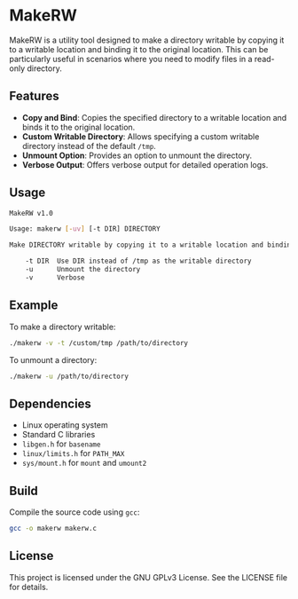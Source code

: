 # MakeRW

MakeRW is a utility tool designed to make a directory writable by copying it to a writable location and binding it to the original location. This can be particularly useful in scenarios where you need to modify files in a read-only directory.

## Features

- **Copy and Bind**: Copies the specified directory to a writable location and binds it to the original location.
- **Custom Writable Directory**: Allows specifying a custom writable directory instead of the default `/tmp`.
- **Unmount Option**: Provides an option to unmount the directory.
- **Verbose Output**: Offers verbose output for detailed operation logs.

## Usage

```sh
MakeRW v1.0

Usage: makerw [-uv] [-t DIR] DIRECTORY

Make DIRECTORY writable by copying it to a writable location and binding it to the original location.

    -t DIR  Use DIR instead of /tmp as the writable directory
    -u      Unmount the directory
    -v      Verbose
```

## Example

To make a directory writable:

```sh
./makerw -v -t /custom/tmp /path/to/directory
```

To unmount a directory:

```sh
./makerw -u /path/to/directory
```

## Dependencies

- Linux operating system
- Standard C libraries
- `libgen.h` for `basename`
- `linux/limits.h` for `PATH_MAX`
- `sys/mount.h` for `mount` and `umount2`

## Build

Compile the source code using `gcc`:

```sh
gcc -o makerw makerw.c
```

## License

This project is licensed under the GNU GPLv3 License. See the LICENSE file for details.